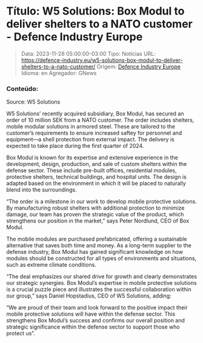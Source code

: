 # Título: W5 Solutions: Box Modul to deliver shelters to a NATO customer - Defence Industry Europe

>Data: 2023-11-28 05:00:00-03:00
>Tipo: Notícias
>URL: https://defence-industry.eu/w5-solutions-box-modul-to-deliver-shelters-to-a-nato-customer/
>Origem: [Defence Industry Europe](https://defence-industry.eu)
>Idioma: en
>Agregador: GNews

### Conteúdo:

Source: W5 Solutions

W5 Solutions’ recently acquired subsidiary, Box Modul, has secured an order of 10 million SEK from a NATO customer. The order includes shelters, mobile modular solutions in armored steel. These are tailored to the customer’s requirements to ensure increased saftey for personnel and equipment—a shell protection from external impact. The delivery is expected to take place during the first quarter of 2024.

Box Modul is known for its expertise and extensive experience in the development, design, production, and sale of custom shelters within the defense sector. These include pre-built offices, residential modules, protective shelters, technical buildings, and hospital units. The design is adapted based on the environment in which it will be placed to naturally blend into the surroundings.

“The order is a milestone in our work to develop mobile protective solutions. By manufacturing robust shelters with additional protection to minimize damage, our team has proven the strategic value of the product, which strengthens our position in the market,” says Peter Nordlund, CEO of Box Modul.

The mobile modules are purchased prefabricated, offering a sustainable alternative that saves both time and money. As a long-term supplier to the defense industry, Box Modul has gained significant knowledge on how modules should be constructed for all types of environments and situations, such as extreme climate conditions.

“The deal emphasizes our shared drive for growth and clearly demonstrates our strategic synergies. Box Modul’s expertise in mobile protective solutions is a crucial puzzle piece and illustrates the successful collaboration within our group,” says Daniel Hopstadius, CEO of W5 Solutions, adding:

“We are proud of their team and look forward to the positive impact their mobile protective solutions will have within the defense sector. This strengthens Box Modul’s success and confirms our overall position and strategic significance within the defense sector to support those who protect us”.
